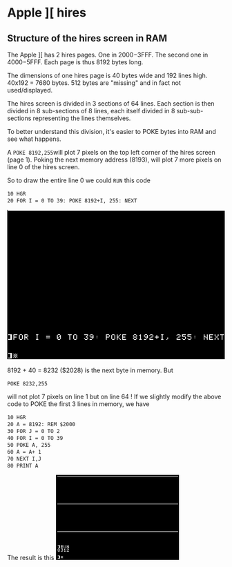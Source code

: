 # Apple ]\[ hires
## Structure of the hires screen in RAM
The Apple ]\[ has 2 hires pages. One in $2000-$3FFF. The second one in $4000-$5FFF. Each page is thus 8192 bytes long.

The dimensions of one hires page is 40 bytes wide and 192 lines high. 40x192 = 7680 bytes. 512 bytes are "missing" and in fact not used/displayed.

The hires screen is divided in 3 sections of 64 lines. Each section is then divided in 8 sub-sections of 8 lines, each itself divided in 8 sub-sub-sections representing the lines themselves.

To better understand this division, it's easier to POKE bytes into RAM and see what happens.

A `POKE 8192,255`will plot 7 pixels on the top left corner of the hires screen (page 1). Poking the next memory address (8193), will plot 7 more pixels on line 0 of the hires screen.

So to draw the entire line 0 we could `RUN` this code

    10 HGR
    20 FOR I = 0 TO 39: POKE 8192+I, 255: NEXT

![screenshot](img/apple2_hires_line0.png)

8192 + 40 = 8232 ($2028) is the next byte in memory. But

    POKE 8232,255

will not plot 7 pixels on line 1 but on line 64 !
If we slightly modify the above code to POKE the first 3 lines in memory, we have

    10 HGR
    20 A = 8192: REM $2000
    30 FOR J = 0 TO 2
    40 FOR I = 0 TO 39
    50 POKE A, 255
    60 A = A+ 1
    70 NEXT I,J
    80 PRINT A

The result is this
![screenshot](img/apple2_hires_lines0-64-128.png)
